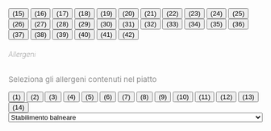 <div class="flex-wrap d-flex justify-content-start" id="containerCaratteristiche">
<button type="button" class="btn btn-allergeni d-flex align-items-center justify-content-center" id="snowflake" value="false" data-bs-toggle="tooltip" data-bs-placement="top" data-bs-original-title="Può contenere alimenti surgelati"><i class="fa-light fa-snowflake" aria-hidden="true"></i>(15)</button>
<button type="button" class="btn btn-allergeni d-flex align-items-center justify-content-center" id="wheat-slash" value="false" data-bs-toggle="tooltip" data-bs-placement="top" data-bs-original-title="Senza glutine"><i class="fa-light fa-wheat-slash" aria-hidden="true"></i>(16)</button>
<button type="button" class="btn btn-allergeni d-flex align-items-center justify-content-center" id="temperature-snow" value="false" data-bs-toggle="tooltip" data-bs-placement="top" data-bs-original-title="Può contenere alimenti abbattuti"><i class="fa-light fa-temperature-snow" aria-hidden="true"></i>(17)</button>
<button type="button" class="btn btn-allergeni d-flex align-items-center justify-content-center" id="pepper-hot" value="false" data-bs-toggle="tooltip" data-bs-placement="top" data-bs-original-title="Piccante"><i class="fa-light fa-pepper-hot" aria-hidden="true"></i>(18)</button>
<button type="button" class="btn btn-allergeni d-flex align-items-center justify-content-center" id="vegetarian" value="false" data-bs-toggle="tooltip" data-bs-placement="top" data-bs-original-title="Vegetariano"><i class="fa-light fa-seedling" aria-hidden="true"></i>(19)</button>
<button type="button" class="btn btn-allergeni d-flex align-items-center justify-content-center" id="vegan" value="false" data-bs-toggle="tooltip" data-bs-placement="top" data-bs-original-title="Vegano"><i class="fa-kit fa-veganicon" aria-hidden="true"></i>(20)</button>
<button type="button" class="btn btn-allergeni d-flex align-items-center justify-content-center" id="milk-free" value="false" data-bs-toggle="tooltip" data-bs-placement="top" data-bs-original-title="Senza Lattosio"><i class="fa-kit fa-milk-free" aria-hidden="true"></i>(21)</button>
<button type="button" class="btn btn-allergeni d-flex align-items-center justify-content-center" id="bio" value="false" data-bs-toggle="tooltip" data-bs-placement="top" data-bs-original-title="Biologico"><i class="fa-kit fa-bio-symbol" aria-hidden="true"></i>(22)</button>
<button type="button" class="btn btn-allergeni d-flex align-items-center justify-content-center" id="halal" value="false" data-bs-toggle="tooltip" data-bs-placement="top" data-bs-original-title="Halal"><i class="fa-kit fa-halal" aria-hidden="true"></i>(23)</button>
<button type="button" class="btn btn-allergeni d-flex align-items-center justify-content-center" id="new" value="false" data-bs-toggle="tooltip" data-bs-placement="top" data-bs-original-title="Nuovo"><i class="fa-kit fa-new-tag" aria-hidden="true"></i>(24)</button>
<button type="button" class="btn btn-allergeni d-flex align-items-center justify-content-center" id="recommended" value="false" data-bs-toggle="tooltip" data-bs-placement="top" data-bs-original-title="Raccomandato"><i class="fa-kit fa-recommended-list" aria-hidden="true"></i>(25)</button>
<button type="button" class="btn btn-allergeni d-flex align-items-center justify-content-center" id="18+" value="false" data-bs-toggle="tooltip" data-bs-placement="top" data-bs-original-title="18+"><i class="fa-kit fa-18plus" aria-hidden="true"></i>(26)</button>
<button type="button" class="btn btn-allergeni d-flex align-items-center justify-content-center" id="eco-score-a" value="false" data-bs-toggle="tooltip" data-bs-placement="top" data-bs-original-title="Eco score A"><i class="fa-kit fa-eco-score-a" aria-hidden="true"></i>(27)</button>
<button type="button" class="btn btn-allergeni d-flex align-items-center justify-content-center" id="eco-score-b" value="false" data-bs-toggle="tooltip" data-bs-placement="top" data-bs-original-title="Eco score B"><i class="fa-kit fa-eco-score-b" aria-hidden="true"></i>(28)</button>
<button type="button" class="btn btn-allergeni d-flex align-items-center justify-content-center" id="eco-score-c" value="false" data-bs-toggle="tooltip" data-bs-placement="top" data-bs-original-title="Eco score C"><i class="fa-kit fa-eco-score-c" aria-hidden="true"></i>(29)</button>
<button type="button" class="btn btn-allergeni d-flex align-items-center justify-content-center" id="eco-score-d" value="false" data-bs-toggle="tooltip" data-bs-placement="top" data-bs-original-title="Eco score D"><i class="fa-kit fa-eco-score-d" aria-hidden="true"></i>(30)</button>
<button type="button" class="btn btn-allergeni d-flex align-items-center justify-content-center" id="eco-score-e" value="false" data-bs-toggle="tooltip" data-bs-placement="top" data-bs-original-title="Eco score E"><i class="fa-kit fa-eco-score-e" aria-hidden="true"></i>(31)</button>
<button type="button" class="btn btn-allergeni d-flex align-items-center justify-content-center" id="green-drop" value="false" data-bs-toggle="tooltip" data-bs-placement="top" data-bs-original-title="Vino biologico - naturale"><i class="fa-solid fa-droplet" aria-hidden="true"></i>(32)</button>
<button type="button" class="btn btn-allergeni d-flex align-items-center justify-content-center" id="gray-drop" value="false" data-bs-toggle="tooltip" data-bs-placement="top" data-bs-original-title="Vino Coravin"><i class="fa-light fa-droplet" aria-hidden="true"></i>(33)</button>
<button type="button" class="btn btn-allergeni d-flex align-items-center justify-content-center" id="kosher-certification" value="false" data-bs-toggle="tooltip" data-bs-placement="top" data-bs-original-title="Certificato Kosher"><i class="fa-kit fa-kosher-certification" aria-hidden="true"></i>(34)</button>
<button type="button" class="btn btn-allergeni d-flex align-items-center justify-content-center" id="not-very-spicy" value="false" data-bs-toggle="tooltip" data-bs-placement="top" data-bs-original-title="Poco piccante"><i class="fa-solid fa-pepper-hot" aria-hidden="true"></i>(35)</button>
<button type="button" class="btn btn-allergeni d-flex align-items-center justify-content-center" id="medium-spicy" value="false" data-bs-toggle="tooltip" data-bs-placement="top" data-bs-original-title="Medio piccante"><i class="fa-solid fa-pepper-hot" aria-hidden="true"></i>(36)</button>
<button type="button" class="btn btn-allergeni d-flex align-items-center justify-content-center" id="very-spicy" value="false" data-bs-toggle="tooltip" data-bs-placement="top" data-bs-original-title="Molto piccante"><i class="fa-solid fa-pepper-hot" aria-hidden="true"></i>(37)</button>
<button type="button" class="btn btn-allergeni d-flex align-items-center justify-content-center" id="garlic" value="false" data-bs-toggle="tooltip" data-bs-placement="top" data-bs-original-title="Contiene aglio"><i class="fa-light fa-garlic" aria-hidden="true"></i>(38)</button>
<button type="button" class="btn btn-allergeni d-flex align-items-center justify-content-center" id="mushrooms" value="false" data-bs-toggle="tooltip" data-bs-placement="top" data-bs-original-title="Contiene funghi"><i class="fa-light fa-mushroom" aria-hidden="true"></i>(39)</button>
<button type="button" class="btn btn-allergeni d-flex align-items-center justify-content-center" id="local" value="false" data-bs-toggle="tooltip" data-bs-placement="top" data-bs-original-title="Chilometro 0"><i class="fa-light fa-route" aria-hidden="true"></i>(40)</button>
<button type="button" class="btn btn-allergeni d-flex align-items-center justify-content-center" id="slow-food" value="false" data-bs-toggle="tooltip" data-bs-placement="top" data-bs-original-title="Slow food"><i class="fa-kit fa-presidio-slowfood" aria-hidden="true"></i>(41)</button>
<button type="button" class="btn btn-allergeni d-flex align-items-center justify-content-center" id="fivi" value="false" data-bs-toggle="tooltip" data-bs-placement="top" data-bs-original-title="Vignaioli Indipendenti Fivi"><i class="fa-kit fa-fivi" aria-hidden="true"></i>(42)</button></div>

<div id="togAllergeni" class="modal-section d-flex flex-column align-items-start">
            <h6 class="modal-title openSans" style="font-weight:100;">
              Allergeni
            </h6>
            <p class="openSans fst-italic" style="color: #8b8b8b; font-size:15px;">
              Seleziona gli allergeni contenuti nel piatto
            </p>
            <div class="flex-wrap d-flex justify-content-start" id="containerAllergeni">
            <button type="button" class="btn btn-allergeni d-flex align-items-center justify-content-center" id="gluten" value="false" data-bs-toggle="tooltip" data-bs-placement="top" data-bs-original-title="Contiene Glutine"><i class="fa-kit fa-gluten-allergen-food" aria-hidden="true"></i>(1)</button>
            <button type="button" class="btn btn-allergeni d-flex align-items-center justify-content-center" id="crustaceans" value="false" data-bs-toggle="tooltip" data-bs-placement="top" data-bs-original-title="Contiene Crostacei"><i class="fa-kit fa-crustaceans-allergen-food" aria-hidden="true"></i>(2)</button>
            <button type="button" class="btn btn-allergeni d-flex align-items-center justify-content-center" id="egg" value="false" data-bs-toggle="tooltip" data-bs-placement="top" data-bs-original-title="Contiene Uova"><i class="fa-kit fa-egg-allergen-food" aria-hidden="true"></i>(3)</button>
            <button type="button" class="btn btn-allergeni d-flex align-items-center justify-content-center" id="fish" value="false" data-bs-toggle="tooltip" data-bs-placement="top" data-bs-original-title="Contiene Pesce"><i class="fa-kit fa-fish-allergen-food" aria-hidden="true"></i>(4)</button>
            <button type="button" class="btn btn-allergeni d-flex align-items-center justify-content-center" id="peanut" value="false" data-bs-toggle="tooltip" data-bs-placement="top" data-bs-original-title="Contiene Arachidi e derivati"><i class="fa-kit fa-peanut-allergen-food" aria-hidden="true"></i>(5)</button>
            <button type="button" class="btn btn-allergeni d-flex align-items-center justify-content-center" id="soy" value="false" data-bs-toggle="tooltip" data-bs-placement="top" data-bs-original-title="Contiene Soia"><i class="fa-kit fa-soy-allergen-food" aria-hidden="true"></i>(6)</button>
            <button type="button" class="btn btn-allergeni d-flex align-items-center justify-content-center" id="milk" value="true" data-bs-toggle="tooltip" data-bs-placement="top" data-bs-original-title="Contiene Latte e derivati"><i class="fa-kit fa-milk-allergen-food" aria-hidden="true"></i>(7)</button>
            <button type="button" class="btn btn-allergeni d-flex align-items-center justify-content-center" id="nuts" value="false" data-bs-toggle="tooltip" data-bs-placement="top" data-bs-original-title="Contiene Frutta a guscio"><i class="fa-kit fa-nuts-allergen-food" aria-hidden="true"></i>(8)</button>
            <button type="button" class="btn btn-allergeni d-flex align-items-center justify-content-center" id="celery" value="false" data-bs-toggle="tooltip" data-bs-placement="top" data-bs-original-title="Contiene Sedano"><i class="fa-kit fa-celery-allergen-food" aria-hidden="true"></i>(9)</button>
            <button type="button" class="btn btn-allergeni d-flex align-items-center justify-content-center" id="mustard" value="false" data-bs-toggle="tooltip" data-bs-placement="top" data-bs-original-title="Contiene Senape"><i class="fa-kit fa-mustard-allergen-food" aria-hidden="true"></i>(10)</button>
            <button type="button" class="btn btn-allergeni d-flex align-items-center justify-content-center" id="sesame" value="false" data-bs-toggle="tooltip" data-bs-placement="top" data-bs-original-title="Contiene Sesamo"><i class="fa-kit fa-sesame-allergen-food" aria-hidden="true"></i>(11)</button>
            <button type="button" class="btn btn-allergeni d-flex align-items-center justify-content-center" id="sulfites" value="false" data-bs-toggle="tooltip" data-bs-placement="top" data-bs-original-title="Contiene Anidride solforosa e solfiti"><i class="fa-kit fa-sulfites-allergen-food" aria-hidden="true"></i>(12)</button>
            <button type="button" class="btn btn-allergeni d-flex align-items-center justify-content-center" id="lupins" value="false" data-bs-toggle="tooltip" data-bs-placement="top" data-bs-original-title="Contiene Lupini"><i class="fa-kit fa-lupins-allergen-food" aria-hidden="true"></i>(13)</button>
            <button type="button" class="btn btn-allergeni d-flex align-items-center justify-content-center" id="shellfish" value="false" data-bs-toggle="tooltip" data-bs-placement="top" data-bs-original-title="Contiene Molluschi"><i class="fa-kit fa-shellfish-allergen-food" aria-hidden="true"></i>(14)</button></div>
          </div>

<select class="form-select" id="tipologiaAttivita" style="width:100%" aria-label="Default select example">
                    <option value="stabilimentobalneare">Stabilimento balneare</option>
                    <option value="pizzeria">Pizzeria</option>
                    <option value="cocktailbar">Cocktail bar</option>
                    <option value="bar">Bar</option>
                    <option value="ristorante">Ristorante</option>
                    <option value="pub">Pub</option>
                    <option value="gastronomia">Gastronomia</option>
                    <option value="giapponese">Giapponese</option>
                    <option value="parrucchiere">Parrucchiere</option>
                    <option value="enoteca">Enoteca</option>
                    <option value="osteria">Osteria</option>
                    <option value="steakhouse">Steak house</option>
                    <option value="focacceria">Focacceria</option>
                    <option value="pinseria">Pinseria</option>
                    <option value="asiatico">Asiatico</option>
                    <option value="pasticceria">Pasticceria</option>
                    <option value="cinema">Cinema</option>
                    <option value="pokeria">Pokeria</option>
                    <option value="gelateria">Gelateria</option>
                    <option value="hamburgeria">Hamburgeria</option>
                    <option value="">Altro</option>
                  </select>
